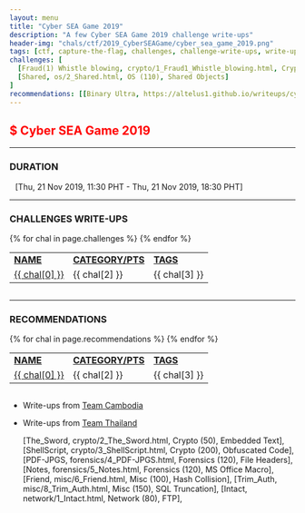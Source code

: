 ```yaml
---
layout: menu
title: "Cyber SEA Game 2019"
description: "A few Cyber SEA Game 2019 challenge write-ups"
header-img: "chals/ctf/2019_CyberSEAGame/cyber_sea_game_2019.png"
tags: [ctf, capture-the-flag, challenges, challenge-write-ups, write-ups, writeups, write-up, writeup, cyberseagame, cyberseagames, cyber-sea-game, cyber-sea-games, solutions, 2019]
challenges: [
  [Fraud(1) Whistle blowing, crypto/1_Fraud1_Whistle_blowing.html, Crypto (50), Fullwidth Unicode Encoding], 
  [Shared, os/2_Shared.html, OS (110), Shared Objects]
]
recommendations: [[Binary Ultra, https://altelus1.github.io/writeups/cyberseagames2019/binary_ultra, Binary (50), 'Write-up by my teammate, <a href="https://altelus1.github.io/about.html" target="_blank">Altelus</a>'], [Present, https://altelus1.github.io/writeups/cyberseagames2019/present, Binary (100), 'Write-up by my teammate, <a href="https://altelus1.github.io/about.html" target="_blank">Altelus</a>']]
---
```


## <span style="color:red">$ Cyber SEA Game 2019</span>

---

### DURATION
<div style="margin-left:10px">[<span>Thu, 21 Nov 2019, 11:30 PHT</span> - <span>Thu, 21 Nov 2019, 18:30 PHT</span>]</div>

---

### CHALLENGES WRITE-UPS

<div style="overflow-x:auto">
 <table>
   <tr>
     <td><strong style="text-decoration:underline">NAME</strong></td>
     <td><strong style="text-decoration:underline">CATEGORY/PTS</strong></td>
     <td><strong style="text-decoration:underline">TAGS</strong></td>
   </tr>
   {% for chal in page.challenges %}
   <tr>
     <td><a href="./2019_CyberSEAGame/{{ chal[1] }}">{{ chal[0] }}</a></td>
     <td>{{ chal[2] }}</td>
     <td>{{ chal[3] }}</td>
   </tr>
   {% endfor %}
 </table>
</div>

---

### RECOMMENDATIONS

<div style="overflow-x:auto">
 <table>
   <tr>
     <td><strong style="text-decoration:underline">NAME</strong></td>
     <td><strong style="text-decoration:underline">CATEGORY/PTS</strong></td>
     <td><strong style="text-decoration:underline">TAGS</strong></td>
   </tr>
   {% for chal in page.recommendations %}
   <tr>
     <td><a href="{{ chal[1] }}" target="_blank">{{ chal[0] }}</a></td>
     <td>{{ chal[2] }}</td>
     <td>{{ chal[3] }}</td>
   </tr>
   {% endfor %}
 </table>
</div>

- Write-ups from <a href="https://khroot.com/2019/12/06/cyber-sea-game-2019-write-up/" target="_blank">Team Cambodia</a>
- Write-ups from <a href="https://github.com/end1an/Cyber-SEA-GAME-2019" target="_blank">Team Thailand</a>

  [The_Sword, crypto/2_The_Sword.html, Crypto (50), Embedded Text], 
  [ShellScript, crypto/3_ShellScript.html, Crypto (200), Obfuscated Code], 
  [PDF-JPGS, forensics/4_PDF-JPGS.html, Forensics (120), File Headers], 
  [Notes, forensics/5_Notes.html, Forensics (120), MS Office Macro], 
  [Friend, misc/6_Friend.html, Misc (100), Hash Collision], 
  [Trim_Auth, misc/8_Trim_Auth.html, Misc (150), SQL Truncation], 
  [Intact, network/1_Intact.html, Network (80), FTP], 
